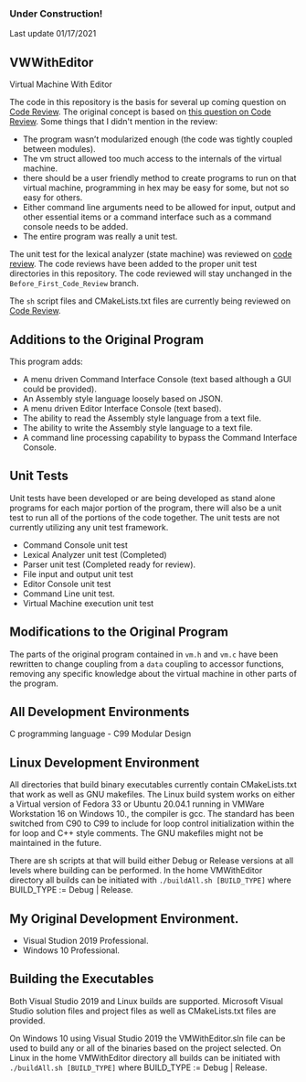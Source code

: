 ### Under Construction!  

Last update 01/17/2021  

## VWWithEditor  
Virtual Machine With Editor

The code in this repository is the basis for several up coming question on [Code Review](https://codereview.stackexchange.com/). The original concept is based on [this question on Code Review](https://codereview.stackexchange.com/questions/244566/an-attempt-at-a-toy-vm). Some things that I didn't mention in the review:  
 - The program wasn’t modularized enough (the code was tightly coupled between modules).  
 - The vm struct allowed too much access to the internals of the virtual machine.  
 - there should be a user friendly method to create programs to run on that virtual machine, programming in hex may be easy for some, but not so easy for others.
 - Either command line arguments need to be allowed for input, output and other essential items or a command interface such as a command console needs to be added.
 - The entire program was really a unit test.

The unit test for the lexical analyzer (state machine) was reviewed on [code review](https://codereview.stackexchange.com/questions/248559/hand-coded-state-driven-lexical-analyzer-in-c-with-unit-test-part-a). The code reviews have been added to the proper unit test directories in this repository. The code reviewed will stay unchanged in the `Before_First_Code_Review` branch.

The `sh` script files and CMakeLists.txt files are currently being reviewed on [Code Review](https://codereview.stackexchange.com/questions/254802/portable-build-system-for-virtual-machine-with-editor-and-unit-tests).  

## Additions to the Original Program  
This program adds:  
 - A menu driven Command Interface Console (text based although a GUI could be provided).  
 - An Assembly style language loosely based on JSON.  
 - A menu driven Editor Interface Console (text based).  
 - The ability to read the Assembly style language from a text file.  
 - The ability to write the Assembly style language to a text file.  
 - A command line processing capability to bypass the Command Interface Console.  

## Unit Tests  
Unit tests have been developed or are being developed as stand alone programs for each major portion of the program, there will also be a unit test to run all of the portions of the code together. The unit tests are not currently utilizing any unit test framework.  
 - Command Console unit test  
 - Lexical Analyzer unit test (Completed)  
 - Parser unit test (Completed ready for review).  
 - File input and output unit test
 - Editor Console unit test
 - Command Line unit test.  
 - Virtual Machine execution unit test

## Modifications to the Original Program  
The parts of the original program contained in `vm.h` and `vm.c` have been rewritten to change coupling from a `data` coupling to accessor functions, removing any specific knowledge about the virtual machine in other parts of the program. 

## All Development Environments
C programming language - C99
Modular Design

## Linux Development Environment
All directories that build binary executables currently contain CMakeLists.txt that work as well as GNU makefiles. The Linux build system works on either a Virtual version of Fedora 33 or Ubuntu 20.04.1 running in VMWare Workstation 16 on Windows 10., the compiler is gcc. The standard has been switched from C90 to C99 to include for loop control initialization within the for loop and C++ style comments. The GNU makefiles might not be maintained in the future.

There are sh scripts at that will build either Debug or Release versions at all levels where building can be performed. In the home VMWithEditor directory all builds can be initiated with `./buildAll.sh [BUILD_TYPE]` where BUILD_TYPE := Debug | Release.

## My Original Development Environment.
 - Visual Studion 2019 Professional.  
 - Windows 10 Professional.  

## Building the Executables
Both Visual Studio 2019 and Linux builds are supported. Microsoft Visual Studio solution files and project files as well as CMakeLists.txt files are provided.

On Windows 10 using Visual Studio 2019 the VMWithEditor.sln file can be used to build any or all of the binaries based on the project selected. On Linux in the home VMWithEditor directory all builds can be initiated with `./buildAll.sh [BUILD_TYPE]` where BUILD_TYPE := Debug | Release.

